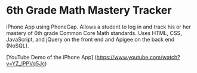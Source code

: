 6th Grade Math Mastery Tracker
==================================
iPhone App using PhoneGap. Allows a student to log in and track his or her mastery of 6th grade Common Core Math standards. Uses HTML, CSS, JavaScript, and jQuery on the front end and Apigee on the back end (NoSQL).

[YouTube Demo of the iPhone App] (https://www.youtube.com/watch?v=YZ_lPPVq5Jc)
